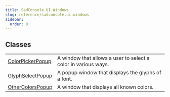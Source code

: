 ```yaml
---
title: SadConsole.UI.Windows
slug: reference/sadconsole.ui.windows
sidebar:
  order: 0
---
```

## Classes

| | |
| --- | --- |
| [ColorPickerPopup](../sadconsole.ui.windows.colorpickerpopup/) | A window that allows a user to select a color in various ways. |
| [GlyphSelectPopup](../sadconsole.ui.windows.glyphselectpopup/) | A popup window that displays the glyphs of a font. |
| [OtherColorsPopup](../sadconsole.ui.windows.othercolorspopup/) | A window that displays all known colors. |